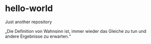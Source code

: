 # hello-world
Just another repository

„Die Definition von Wahnsinn ist, immer wieder das Gleiche zu tun und andere Ergebnisse zu erwarten.“

